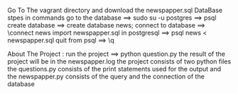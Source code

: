 Go To The vagrant directory and download the newspapper.sql
DataBase stpes in commands 
	go to the database ==> sudo su -u postgres
			   ==> psql
  	   create database ==> create database news;
       connect to database ==> \connect news
import newspapper.sql in postgresql ==> psql news < newspapper.sql 
		     quit from psql ==> \q

About The Project :
	   run the project ==> python question.py
the result of the project will be in the newspapper.log 
the project consists of two python files the questions.py consists of the 
print statements used for the output and the newspapper.py consists of the 
query and the connection of the database  
